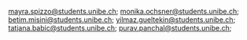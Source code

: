 mayra.spizzo@students.unibe.ch; monika.ochsner@students.unibe.ch; betim.misini@students.unibe.ch; yilmaz.gueltekin@students.unibe.ch; tatjana.babic@students.unibe.ch; purav.panchal@students.unibe.ch;